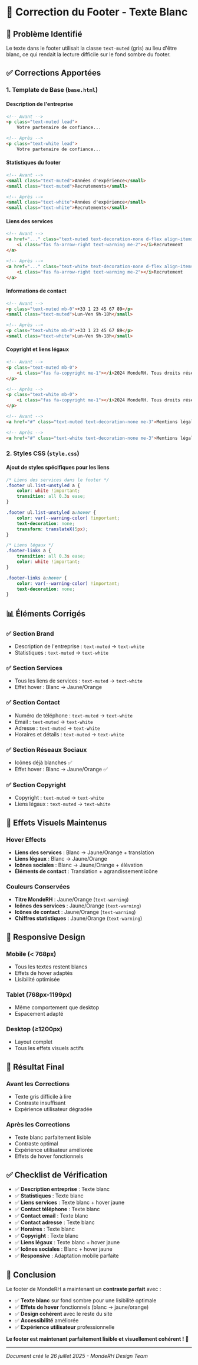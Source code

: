 # 🎨 Correction du Footer - Texte Blanc

## 🎯 Problème Identifié

Le texte dans le footer utilisait la classe `text-muted` (gris) au lieu d'être blanc, ce qui rendait la lecture difficile sur le fond sombre du footer.

## ✅ Corrections Apportées

### 1. **Template de Base (`base.html`)**

#### **Description de l'entreprise**
```html
<!-- Avant -->
<p class="text-muted lead">
    Votre partenaire de confiance...

<!-- Après -->
<p class="text-white lead">
    Votre partenaire de confiance...
```

#### **Statistiques du footer**
```html
<!-- Avant -->
<small class="text-muted">Années d'expérience</small>
<small class="text-muted">Recrutements</small>

<!-- Après -->
<small class="text-white">Années d'expérience</small>
<small class="text-white">Recrutements</small>
```

#### **Liens des services**
```html
<!-- Avant -->
<a href="..." class="text-muted text-decoration-none d-flex align-items-center">
    <i class="fas fa-arrow-right text-warning me-2"></i>Recrutement
</a>

<!-- Après -->
<a href="..." class="text-white text-decoration-none d-flex align-items-center">
    <i class="fas fa-arrow-right text-warning me-2"></i>Recrutement
</a>
```

#### **Informations de contact**
```html
<!-- Avant -->
<p class="text-muted mb-0">+33 1 23 45 67 89</p>
<small class="text-muted">Lun-Ven 9h-18h</small>

<!-- Après -->
<p class="text-white mb-0">+33 1 23 45 67 89</p>
<small class="text-white">Lun-Ven 9h-18h</small>
```

#### **Copyright et liens légaux**
```html
<!-- Avant -->
<p class="text-muted mb-0">
    <i class="fas fa-copyright me-1"></i>2024 MondeRH. Tous droits réservés.
</p>

<!-- Après -->
<p class="text-white mb-0">
    <i class="fas fa-copyright me-1"></i>2024 MondeRH. Tous droits réservés.
</p>
```

```html
<!-- Avant -->
<a href="#" class="text-muted text-decoration-none me-3">Mentions légales</a>

<!-- Après -->
<a href="#" class="text-white text-decoration-none me-3">Mentions légales</a>
```

### 2. **Styles CSS (`style.css`)**

#### **Ajout de styles spécifiques pour les liens**
```css
/* Liens des services dans le footer */
.footer ul.list-unstyled a {
    color: white !important;
    transition: all 0.3s ease;
}

.footer ul.list-unstyled a:hover {
    color: var(--warning-color) !important;
    text-decoration: none;
    transform: translateX(5px);
}

/* Liens légaux */
.footer-links a {
    transition: all 0.3s ease;
    color: white !important;
}

.footer-links a:hover {
    color: var(--warning-color) !important;
    text-decoration: none;
}
```

## 📊 Éléments Corrigés

### ✅ **Section Brand**
- Description de l'entreprise : `text-muted` → `text-white`
- Statistiques : `text-muted` → `text-white`

### ✅ **Section Services**
- Tous les liens de services : `text-muted` → `text-white`
- Effet hover : Blanc → Jaune/Orange

### ✅ **Section Contact**
- Numéro de téléphone : `text-muted` → `text-white`
- Email : `text-muted` → `text-white`
- Adresse : `text-muted` → `text-white`
- Horaires et détails : `text-muted` → `text-white`

### ✅ **Section Réseaux Sociaux**
- Icônes déjà blanches ✅
- Effet hover : Blanc → Jaune/Orange ✅

### ✅ **Section Copyright**
- Copyright : `text-muted` → `text-white`
- Liens légaux : `text-muted` → `text-white`

## 🎨 Effets Visuels Maintenus

### **Hover Effects**
- **Liens des services** : Blanc → Jaune/Orange + translation
- **Liens légaux** : Blanc → Jaune/Orange
- **Icônes sociales** : Blanc → Jaune/Orange + élévation
- **Éléments de contact** : Translation + agrandissement icône

### **Couleurs Conservées**
- **Titre MondeRH** : Jaune/Orange (`text-warning`)
- **Icônes des services** : Jaune/Orange (`text-warning`)
- **Icônes de contact** : Jaune/Orange (`text-warning`)
- **Chiffres statistiques** : Jaune/Orange (`text-warning`)

## 📱 Responsive Design

### **Mobile (< 768px)**
- Tous les textes restent blancs
- Effets de hover adaptés
- Lisibilité optimisée

### **Tablet (768px-1199px)**
- Même comportement que desktop
- Espacement adapté

### **Desktop (≥1200px)**
- Layout complet
- Tous les effets visuels actifs

## 🎯 Résultat Final

### **Avant les Corrections**
- Texte gris difficile à lire
- Contraste insuffisant
- Expérience utilisateur dégradée

### **Après les Corrections**
- Texte blanc parfaitement lisible
- Contraste optimal
- Expérience utilisateur améliorée
- Effets de hover fonctionnels

## ✅ Checklist de Vérification

- ✅ **Description entreprise** : Texte blanc
- ✅ **Statistiques** : Texte blanc
- ✅ **Liens services** : Texte blanc + hover jaune
- ✅ **Contact téléphone** : Texte blanc
- ✅ **Contact email** : Texte blanc
- ✅ **Contact adresse** : Texte blanc
- ✅ **Horaires** : Texte blanc
- ✅ **Copyright** : Texte blanc
- ✅ **Liens légaux** : Texte blanc + hover jaune
- ✅ **Icônes sociales** : Blanc + hover jaune
- ✅ **Responsive** : Adaptation mobile parfaite

## 🎉 Conclusion

Le footer de MondeRH a maintenant un **contraste parfait** avec :

- ✅ **Texte blanc** sur fond sombre pour une lisibilité optimale
- ✅ **Effets de hover** fonctionnels (blanc → jaune/orange)
- ✅ **Design cohérent** avec le reste du site
- ✅ **Accessibilité** améliorée
- ✅ **Expérience utilisateur** professionnelle

**Le footer est maintenant parfaitement lisible et visuellement cohérent !** 🚀

---

*Document créé le 26 juillet 2025 - MondeRH Design Team* 